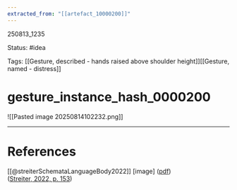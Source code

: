 ```yaml
---
extracted_from: "[[artefact_10000200]]"
---
```


250813_1235

Status: #idea

Tags: [[Gesture, described - hands raised above shoulder height]][[Gesture, named - distress]]
# gesture_instance_hash_0000200

![[Pasted image 20250814102232.png]]



---
# References
[[@streiterSchemataLanguageBody2022]]
[image] ([pdf](zotero://open-pdf/library/items/B79WZSND?page=171&annotation=SRJ8QRBI))  
([Streiter, 2022, p. 153](zotero://select/library/items/USZKS6MZ))


